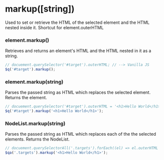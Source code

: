 # markup([string])
Used to set or retrieve the HTML of the selected element and the HTML nested inside it.
Shortcut for element.outerHTML

### element.markup()
Retrieves and returns an element's HTML and the HTML nested in it as a string.

```javascript
// docuement.querySelector('#target').outerHTML; // --> Vanilla JS
$q('#target').markup();
```

### element.markup(string)
Parses the passed string as HTML which replaces the selected element. Returns the element.

```javascript
// docuement.querySelector('#target').outerHTML = '<h1>Hello World</h1>'; // --> Vanilla JS
$q('#target').markup('<h1>Hello World</h1>');
```

### NodeList.markup(string)
Parses the passed string as HTML which replaces each of the the selected elements. Returns the NodeList.

```javascript
// docuement.querySelectorAll('.targets').forEach((el) => el.outerHTML = '<h1>Hello World</h1>'); // --> Vanilla JS
$qa('.targets').markup('<h1>Hello World</h1>');
```
